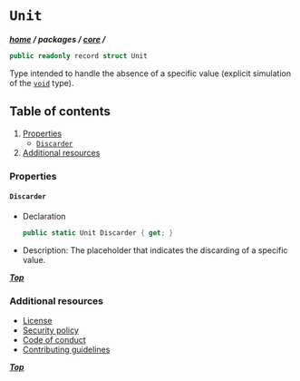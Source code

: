 # `Unit`

***[home](../../../readme.md) / packages /  [core](../readme.md) /***

```cs
public readonly record struct Unit
 ```

Type intended to handle the absence of a specific value (explicit simulation of the [`void`](https://learn.microsoft.com/en-us/dotnet/csharp/language-reference/builtin-types/void)
type).

## Table of contents

1. [Properties](#properties)
   - [`Discarder`](#discarder)
2. [Additional resources](#additional-resources)

### Properties

#### `Discarder`

- Declaration

  ```cs
  public static Unit Discarder { get; }
  ```

- Description: The placeholder that indicates the discarding of a specific value.

***[Top](#unit)***

### Additional resources

- [License](../../../license)
- [Security policy](../../../security.md)
- [Code of conduct](../../../code-of-conduct.md)
- [Contributing guidelines](../../../contributing.md)

***[Top](#unit)***

